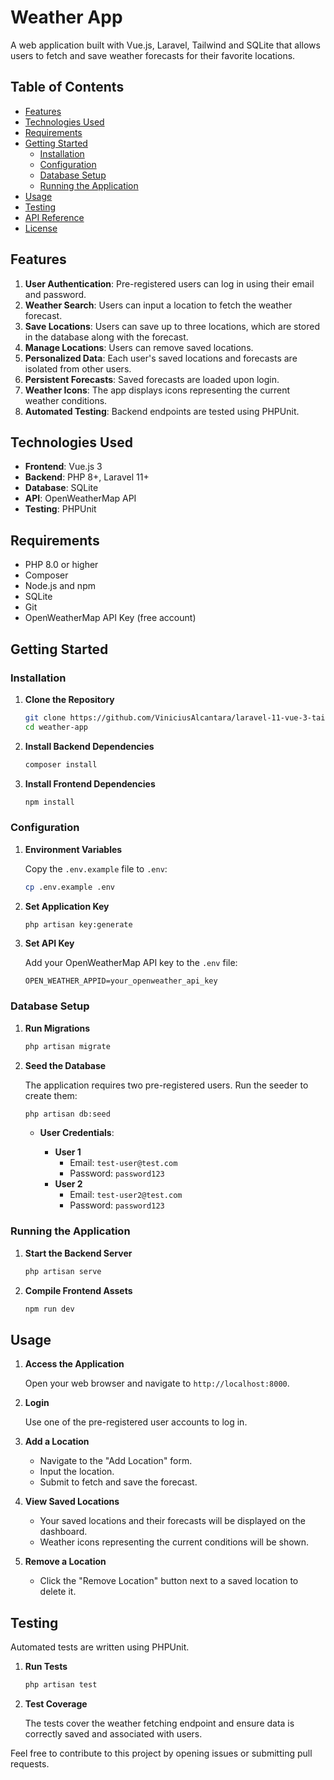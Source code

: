 # Weather App

A web application built with Vue.js, Laravel, Tailwind and SQLite that allows users to fetch and save weather forecasts for their favorite locations.

## Table of Contents

- [Features](#features)
- [Technologies Used](#technologies-used)
- [Requirements](#requirements)
- [Getting Started](#getting-started)
  - [Installation](#installation)
  - [Configuration](#configuration)
  - [Database Setup](#database-setup)
  - [Running the Application](#running-the-application)
- [Usage](#usage)
- [Testing](#testing)
- [API Reference](#api-reference)
- [License](#license)

## Features

1. **User Authentication**: Pre-registered users can log in using their email and password.
2. **Weather Search**: Users can input a location to fetch the weather forecast.
3. **Save Locations**: Users can save up to three locations, which are stored in the database along with the forecast.
4. **Manage Locations**: Users can remove saved locations.
5. **Personalized Data**: Each user's saved locations and forecasts are isolated from other users.
6. **Persistent Forecasts**: Saved forecasts are loaded upon login.
7. **Weather Icons**: The app displays icons representing the current weather conditions.
8. **Automated Testing**: Backend endpoints are tested using PHPUnit.

## Technologies Used

- **Frontend**: Vue.js 3
- **Backend**: PHP 8+, Laravel 11+
- **Database**: SQLite
- **API**: OpenWeatherMap API
- **Testing**: PHPUnit

## Requirements

- PHP 8.0 or higher
- Composer
- Node.js and npm
- SQLite
- Git
- OpenWeatherMap API Key (free account)

## Getting Started

### Installation

1. **Clone the Repository**

   ```bash
   git clone https://github.com/ViniciusAlcantara/laravel-11-vue-3-tailwind-open-weather.git
   cd weather-app
   ```

2. **Install Backend Dependencies**

   ```bash
   composer install
   ```

3. **Install Frontend Dependencies**

   ```bash
   npm install
   ```

### Configuration

1. **Environment Variables**

   Copy the `.env.example` file to `.env`:

   ```bash
   cp .env.example .env
   ```

2. **Set Application Key**

   ```bash
   php artisan key:generate
   ```

3. **Set API Key**

   Add your OpenWeatherMap API key to the `.env` file:

   ```env
   OPEN_WEATHER_APPID=your_openweather_api_key
   ```

### Database Setup

1. **Run Migrations**

   ```bash
   php artisan migrate
   ```

2. **Seed the Database**

   The application requires two pre-registered users. Run the seeder to create them:

   ```bash
   php artisan db:seed
   ```

   - **User Credentials**:

     - **User 1**
       - Email: `test-user@test.com`
       - Password: `password123`
     - **User 2**
       - Email: `test-user2@test.com`
       - Password: `password123`

### Running the Application

1. **Start the Backend Server**

   ```bash
   php artisan serve
   ```

2. **Compile Frontend Assets**

   ```bash
   npm run dev
   ```

## Usage

1. **Access the Application**

   Open your web browser and navigate to `http://localhost:8000`.

2. **Login**

   Use one of the pre-registered user accounts to log in.

3. **Add a Location**

   - Navigate to the "Add Location" form.
   - Input the location.
   - Submit to fetch and save the forecast.

4. **View Saved Locations**

   - Your saved locations and their forecasts will be displayed on the dashboard.
   - Weather icons representing the current conditions will be shown.

5. **Remove a Location**

   - Click the "Remove Location" button next to a saved location to delete it.

## Testing

Automated tests are written using PHPUnit.

1. **Run Tests**

   ```bash
   php artisan test
   ```

2. **Test Coverage**

   The tests cover the weather fetching endpoint and ensure data is correctly saved and associated with users.

Feel free to contribute to this project by opening issues or submitting pull requests.